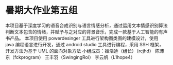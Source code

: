 
# 暑期大作业第五组
本项目基于深度学习的语音合成识别与语言情感分析，通过运用文本情感识别算法判断文本包含的情绪，并赋予与之对应的背景音乐，完成一款基于人工智能的有声书产品。
本项目使用 powerdesinger 工具进行架构图类图的建模设计，使用 java 编程语言进行开发，通过 android studio 工具进行编程，采用 SSH 框架，开发方法为基于
UML 的面向对象方法
小组成员：姬浩迪（组长）（rcjhd）  陈沛东（fckprogram） 王丰羽（SwingingRoi） 李云帆（L1hope4）

